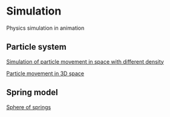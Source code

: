 # Simulation
Physics simulation in animation

## Particle system
[Simulation of particle movement in space with different density](https://github.com/user-attachments/assets/53f6da9e-bef1-40d4-aab1-904f6a1b552b)

[Particle movement in 3D space](https://github.com/user-attachments/assets/7ca8ac6a-003a-452e-8c1d-2397f223d094)

## Spring model
[Sphere of springs](https://github.com/user-attachments/assets/c812848c-5c3d-436e-94b0-433e54f42750)

